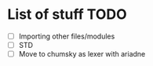# List of stuff TODO
- [ ] Importing other files/modules
- [ ] STD
- [ ] Move to chumsky as lexer with ariadne